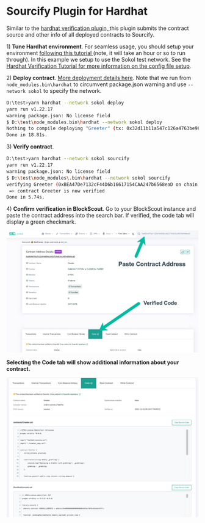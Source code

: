 # Sourcify Plugin for Hardhat

Similar to the  [hardhat verification plugin, ](../smart-contract-interaction/verifying-a-smart-contract/hardhat-verification-plugin.md)this plugin submits the contract source and other info of all deployed contracts to Sourcify.

1\) **Tune Hardhat environment**. For seamless usage, you should setup your environment [following this tutorial ](https://github.com/wighawag/tutorial-hardhat-deploy)(note, it will take an hour or so to run through). In this example we setup to use the Sokol test network.  See the[ Hardhat Verification Tutorial for more information on the config file setup](../smart-contract-interaction/verifying-a-smart-contract/hardhat-verification-plugin.md#config-file).

2\) **Deploy contract**. [More deployment details here](https://github.com/wighawag/tutorial-hardhat-deploy#7-deploying-to-a-live-network). Note that we run from `node_modules.bin\hardhat` to circumvent package.json warning and use `--network sokol` to specify the network.

```bash
D:\test>yarn hardhat --network sokol deploy
yarn run v1.22.17 
warning package.json: No license field 
$ D:\test\node_modules.bin\hardhat --network sokol deploy 
Nothing to compile deploying "Greeter" (tx: 0x32d11b11a547c126a4763be963f6acd0bb4f87ee7d7627e36f7d9009c57c6182)...: deployed at 0xBEA47De7132cF44D6b16617154CAA247b6568eaD with 528275 gas 
Done in 18.81s.
```

3\) **Verify contract**.&#x20;

```bash
D:\test>yarn hardhat --network sokol sourcify
yarn run v1.22.17
warning package.json: No license field
$ D:\test\node_modules\.bin\hardhat --network sokol sourcify
verifying Greeter (0xBEA47De7132cF44D6b16617154CAA247b6568eaD on chain 77) ...
 => contract Greeter is now verified
Done in 5.74s.
```

4\) **Confirm verification in BlockScout**. Go to your BlockScout instance and paste the contract address into the search bar. If verified, the code tab will display a green checkmark.

![](../../.gitbook/assets/verified-1.png)

**Selecting the Code tab will show additional information about your contract.**

![](../../.gitbook/assets/verify-2.png)

